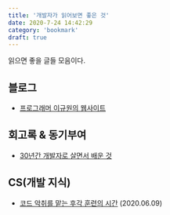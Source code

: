 ```yaml
---
title: '개발자가 읽어보면 좋은 것'
date: 2020-7-24 14:42:29
category: 'bookmark'
draft: true
---
```


읽으면 좋을 글들 모음이다.

## 블로그

- [프로그래머 이규원의 웹사이트](https://gyuwon.github.io/)

## 회고록 & 동기부여

- [30년간 개발자로 살면서 배운 것](https://taegon.kim/archives/6546)

## CS(개발 지식)

- [코드 악취를 맡는 후각 훈련의 시간](https://helloworld.kurly.com/blog/rms-refactoring/) (2020.06.09)
